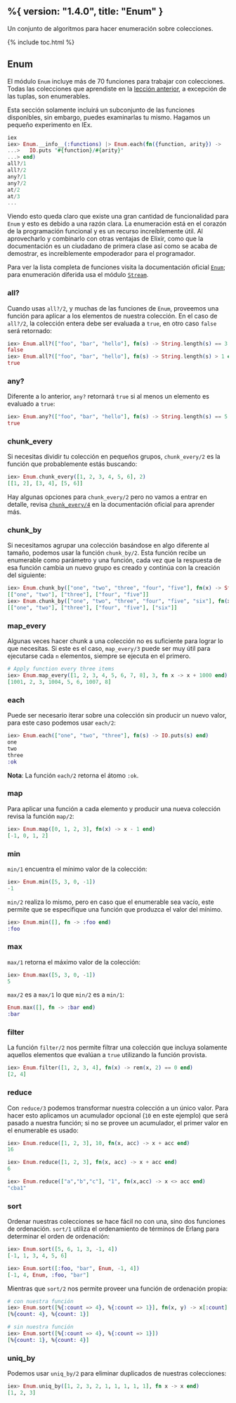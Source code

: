 %{
  version: "1.4.0",
  title: "Enum"
}
---

Un conjunto de algoritmos para hacer enumeración sobre colecciones.

{% include toc.html %}

## Enum

El módulo `Enum` incluye más de 70 funciones para trabajar con colecciones.
Todas las colecciones que aprendiste en la [lección anterior](../collections/), a excepción de las tuplas, son enumerables.

Esta sección solamente incluirá un subconjunto de las funciones disponibles, sin embargo, puedes examinarlas tu mismo.
Hagamos un pequeño experimento en IEx.

```elixir
iex
iex> Enum.__info__(:functions) |> Enum.each(fn({function, arity}) ->
...>   IO.puts "#{function}/#{arity}"
...> end)
all?/1
all?/2
any?/1
any?/2
at/2
at/3
...
```

Viendo esto queda claro que existe una gran cantidad de funcionalidad para `Enum` y esto es debido a una razón clara.
La enumeración está en el corazón de la programación funcional y es un recurso increíblemente útil.
Al aprovecharlo y combinarlo con otras ventajas de Elixir, como que la documentación es un ciudadano de primera clase así como se acaba de demostrar, es increíblemente empoderador para el programador.

Para ver la lista completa de funciones visita la documentación oficial [`Enum`](https://hexdocs.pm/elixir/Enum.html); para enumeración diferida usa el módulo [`Stream`](https://hexdocs.pm/elixir/Stream.html).


### all?

Cuando usas `all?/2`, y muchas de las funciones de `Enum`, proveemos una función para aplicar a los elementos de nuestra colección.
En el caso de `all?/2`, la colección entera debe ser evaluada a `true`, en otro caso `false` será retornado:

```elixir
iex> Enum.all?(["foo", "bar", "hello"], fn(s) -> String.length(s) == 3 end)
false
iex> Enum.all?(["foo", "bar", "hello"], fn(s) -> String.length(s) > 1 end)
true
```

### any?

Diferente a lo anterior, `any?` retornará `true` si al menos un elemento es evaluado a `true`:

```elixir
iex> Enum.any?(["foo", "bar", "hello"], fn(s) -> String.length(s) == 5 end)
true
```

### chunk_every

Si necesitas dividir tu colección en pequeños grupos, `chunk_every/2` es la función que probablemente estás buscando:

```elixir
iex> Enum.chunk_every([1, 2, 3, 4, 5, 6], 2)
[[1, 2], [3, 4], [5, 6]]
```

Hay algunas opciones para `chunk_every/2` pero no vamos a entrar en detalle, revisa [`chunk_every/4`](https://hexdocs.pm/elixir/Enum.html#chunk_every/4) en la documentación oficial para aprender más.

### chunk_by

Si necesitamos agrupar una colección basándose en algo diferente al tamaño, podemos usar la función `chunk_by/2`.
Esta función recibe un enumerable como parámetro y una función, cada vez que la respuesta de esa función cambia un nuevo grupo es creado y continúa con la creación del siguiente:

```elixir
iex> Enum.chunk_by(["one", "two", "three", "four", "five"], fn(x) -> String.length(x) end)
[["one", "two"], ["three"], ["four", "five"]]
iex> Enum.chunk_by(["one", "two", "three", "four", "five", "six"], fn(x) -> String.length(x) end)
[["one", "two"], ["three"], ["four", "five"], ["six"]]
```

### map_every

Algunas veces hacer chunk a una colección no es suficiente para lograr lo que necesitas.
Si este es el caso, `map_every/3` puede ser muy útil para ejecutarse cada `n` elementos, siempre se ejecuta en el primero.

```elixir
# Apply function every three items
iex> Enum.map_every([1, 2, 3, 4, 5, 6, 7, 8], 3, fn x -> x + 1000 end)
[1001, 2, 3, 1004, 5, 6, 1007, 8]
```

### each

Puede ser necesario iterar sobre una colección sin producir un nuevo valor, para este caso podemos usar `each/2`:

```elixir
iex> Enum.each(["one", "two", "three"], fn(s) -> IO.puts(s) end)
one
two
three
:ok
```

__Nota__: La función `each/2` retorna el átomo `:ok`.

### map

Para aplicar una función a cada elemento y producir una nueva colección revisa la función `map/2`:

```elixir
iex> Enum.map([0, 1, 2, 3], fn(x) -> x - 1 end)
[-1, 0, 1, 2]
```

### min

`min/1` encuentra el mínimo valor de la colección:

```elixir
iex> Enum.min([5, 3, 0, -1])
-1
```

`min/2` realiza lo mismo, pero en caso que el enumerable sea vacío, este permite que se especifique una función que produzca el valor del mínimo.

```elixir
iex> Enum.min([], fn -> :foo end)
:foo
```

### max

`max/1` retorna el máximo valor de la colección:

```elixir
iex> Enum.max([5, 3, 0, -1])
5
```

`max/2` es a `max/1` lo que `min/2` es a `min/1`:

```elixir
Enum.max([], fn -> :bar end)
:bar
```

### filter

La función `filter/2` nos permite filtrar una colección que incluya solamente aquellos elementos que evalúan a `true` utilizando la función provista.

```elixir
iex> Enum.filter([1, 2, 3, 4], fn(x) -> rem(x, 2) == 0 end)
[2, 4]
```

### reduce

Con `reduce/3` podemos transformar nuestra colección a un único valor.
Para hacer esto aplicamos un acumulador opcional (`10` en este ejemplo) que será pasado a nuestra función; si no se provee un acumulador, el primer valor en el enumerable es usado:

```elixir
iex> Enum.reduce([1, 2, 3], 10, fn(x, acc) -> x + acc end)
16

iex> Enum.reduce([1, 2, 3], fn(x, acc) -> x + acc end)
6

iex> Enum.reduce(["a","b","c"], "1", fn(x,acc) -> x <> acc end)
"cba1"
```

### sort

Ordenar nuestras colecciones se hace fácil no con una, sino dos funciones de ordenación.
`sort/1` utiliza el ordenamiento de términos de Erlang para determinar el orden de ordenación:

```elixir
iex> Enum.sort([5, 6, 1, 3, -1, 4])
[-1, 1, 3, 4, 5, 6]

iex> Enum.sort([:foo, "bar", Enum, -1, 4])
[-1, 4, Enum, :foo, "bar"]
```

Mientras que `sort/2` nos permite proveer una función de ordenación propia:

```elixir
# con nuestra función
iex> Enum.sort([%{:count => 4}, %{:count => 1}], fn(x, y) -> x[:count] > y[:count] end)
[%{count: 4}, %{count: 1}]

# sin nuestra función
iex> Enum.sort([%{:count => 4}, %{:count => 1}])
[%{count: 1}, %{count: 4}]
```

### uniq_by

Podemos usar `uniq_by/2` para eliminar duplicados de nuestras colecciones:

```elixir
iex> Enum.uniq_by([1, 2, 3, 2, 1, 1, 1, 1, 1], fn x -> x end)
[1, 2, 3]
```
